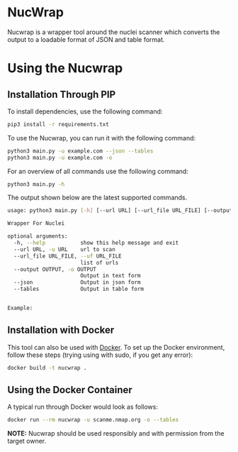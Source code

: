 # NucWrap

Nucwrap is a wrapper tool around the nuclei scanner which converts the output to a loadable format of JSON and table format.



# Using the Nucwrap

## Installation Through PIP
To install dependencies, use the following command:

```bash
pip3 install -r requirements.txt
```
To use the Nucwrap, you can run it with the following command:
```bash
python3 main.py -u example.com --json --tables
python3 main.py -u example.com -o 
```

For an overview of all commands use the following command:

```bash
python3 main.py -h
```

The output shown below are the latest supported commands.

```bash
usage: python3 main.py [-h] [--url URL] [--url_file URL_FILE] [--output OUTPUT] [--json] [--tables]

Wrapper For Nuclei

optional arguments:
  -h, --help           show this help message and exit
  --url URL, -u URL    url to scan
  --url_file URL_FILE, --uf URL_FILE
                       list of urls
  --output OUTPUT, -o OUTPUT
                       Output in text form
  --json               Output in json form
  --tables             Output in table form


Example: 
```

## Installation with Docker
This tool can also be used with [Docker](https://www.docker.com/). To set up the Docker environment, follow these steps (trying using with sudo, if you get any error):

```bash
docker build -t nucwrap .
```

## Using the Docker Container

A typical run through Docker would look as follows:

```bash
docker run --rm nucwrap -u scanme.nmap.org -o --tables
```

**NOTE:** Nucwrap should be used responsibly and with permission from the target owner.
